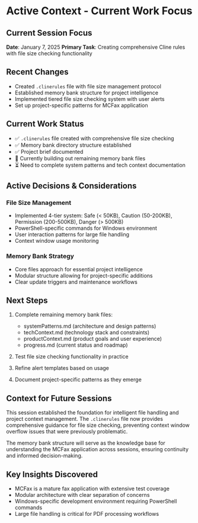 # Active Context - Current Work Focus

## Current Session Focus
**Date**: January 7, 2025
**Primary Task**: Creating comprehensive Cline rules with file size checking functionality

## Recent Changes
- Created `.clinerules` file with file size management protocol
- Established memory bank structure for project intelligence
- Implemented tiered file size checking system with user alerts
- Set up project-specific patterns for MCFax application

## Current Work Status
- ✅ `.clinerules` file created with comprehensive file size checking
- ✅ Memory bank directory structure established
- ✅ Project brief documented
- 🔄 Currently building out remaining memory bank files
- ⏳ Need to complete system patterns and tech context documentation

## Active Decisions & Considerations

### File Size Management
- Implemented 4-tier system: Safe (< 50KB), Caution (50-200KB), Permission (200-500KB), Danger (> 500KB)
- PowerShell-specific commands for Windows environment
- User interaction patterns for large file handling
- Context window usage monitoring

### Memory Bank Strategy
- Core files approach for essential project intelligence
- Modular structure allowing for project-specific additions
- Clear update triggers and maintenance workflows

## Next Steps
1. Complete remaining memory bank files:
   - systemPatterns.md (architecture and design patterns)
   - techContext.md (technology stack and constraints)
   - productContext.md (product goals and user experience)
   - progress.md (current status and roadmap)

2. Test file size checking functionality in practice
3. Refine alert templates based on usage
4. Document project-specific patterns as they emerge

## Context for Future Sessions
This session established the foundation for intelligent file handling and project context management. The `.clinerules` file now provides comprehensive guidance for file size checking, preventing context window overflow issues that were previously problematic.

The memory bank structure will serve as the knowledge base for understanding the MCFax application across sessions, ensuring continuity and informed decision-making.

## Key Insights Discovered
- MCFax is a mature fax application with extensive test coverage
- Modular architecture with clear separation of concerns
- Windows-specific development environment requiring PowerShell commands
- Large file handling is critical for PDF processing workflows
